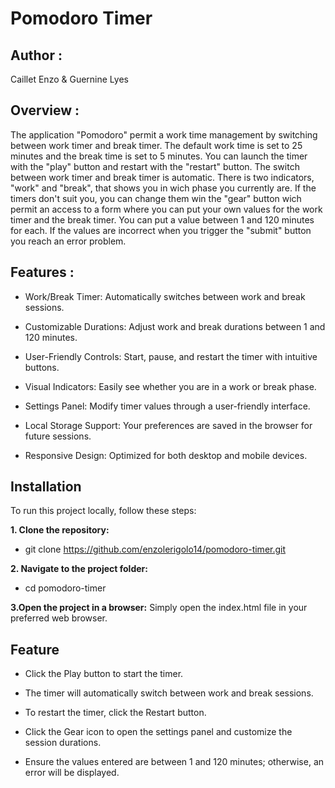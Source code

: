 # Pomodoro Timer

## Author : 
Caillet Enzo & Guernine Lyes

## Overview :
The application "Pomodoro" permit a work time management by switching between work timer and break timer. The default work time is set to 25 minutes and the break time is set to 5 minutes. 
You can launch the timer with the "play" button and restart with the "restart" button. 
The switch between work timer and break timer is automatic. There is two indicators, "work" and "break", that shows you in wich phase you currently are.
If the timers don't suit you, you can change them win the "gear" button wich permit an access to a form where you can put your own values for the work timer and the break timer. You can put a value between 1 and 120 minutes for each. 
If the values are incorrect when you trigger the "submit" button you reach an error problem.

## Features :
- Work/Break Timer: Automatically switches between work and break sessions.

- Customizable Durations: Adjust work and break durations between 1 and 120 minutes.

- User-Friendly Controls: Start, pause, and restart the timer with intuitive buttons.

- Visual Indicators: Easily see whether you are in a work or break phase.

- Settings Panel: Modify timer values through a user-friendly interface.

- Local Storage Support: Your preferences are saved in the browser for future sessions.

- Responsive Design: Optimized for both desktop and mobile devices.

## Installation

To run this project locally, follow these steps:

**1. Clone the repository:**  
- git clone https://github.com/enzolerigolo14/pomodoro-timer.git

**2. Navigate to the project folder:**  
- cd pomodoro-timer

**3.Open the project in a browser:**
Simply open the index.html file in your preferred web browser.

## Feature

- Click the Play button to start the timer.

- The timer will automatically switch between work and break sessions.

- To restart the timer, click the Restart button.

- Click the Gear icon to open the settings panel and customize the session durations.

- Ensure the values entered are between 1 and 120 minutes; otherwise, an error will be displayed.
